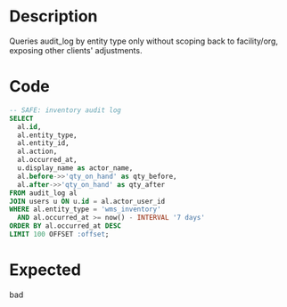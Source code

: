 # Description

Queries audit_log by entity type only without scoping back to facility/org, exposing other clients' adjustments.

# Code

```sql
-- SAFE: inventory audit log
SELECT 
  al.id,
  al.entity_type,
  al.entity_id,
  al.action,
  al.occurred_at,
  u.display_name as actor_name,
  al.before->>'qty_on_hand' as qty_before,
  al.after->>'qty_on_hand' as qty_after
FROM audit_log al
JOIN users u ON u.id = al.actor_user_id
WHERE al.entity_type = 'wms_inventory'
  AND al.occurred_at >= now() - INTERVAL '7 days'
ORDER BY al.occurred_at DESC
LIMIT 100 OFFSET :offset;
```

# Expected

bad